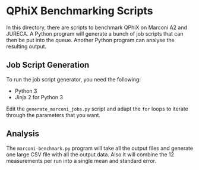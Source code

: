 # QPhiX Benchmarking Scripts

In this directory, there are scripts to benchmark QPhiX on Marconi A2 and
JURECA. A Python program will generate a bunch of job scripts that can then be
put into the queue. Another Python program can analyse the resulting output.

## Job Script Generation

To run the job script generator, you need the following:

- Python 3
- Jinja 2 for Python 3

Edit the `generate_marconi_jobs.py` script and adapt the `for` loops to iterate
through the parameters that you want.

## Analysis

The `marconi-benchmark.py` program will take all the output files and generate
one large CSV file with all the output data. Also it will combine the 12
measurements per run into a single mean and standard error.
